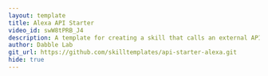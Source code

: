 ```yaml
---
layout: template
title: Alexa API Starter
video_id: swW8tPRB_J4
description: A template for creating a skill that calls an external API.
author: Dabble Lab
git_url: https://github.com/skilltemplates/api-starter-alexa.git
hide: true
---
```

